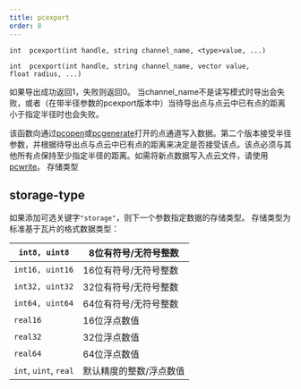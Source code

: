 ```yaml
---
title: pcexport
order: 8
---
```

`int  pcexport(int handle, string channel_name, <type>value, ...)`

`int  pcexport(int handle, string channel_name, vector value, float radius, ...)`

如果导出成功返回1，失败则返回0。
当channel_name不是读写模式时导出会失败，或者（在带半径参数的pcexport版本中）当待导出点与点云中已有点的距离小于指定半径时也会失败。

该函数向通过[pcopen](/zh-cn/houdini-vex/point-clouds-and-3d-images/pcopen "返回点云文件的句柄。")或[pcgenerate](/zh-cn/houdini-vex/point-clouds-and-3d-images/pcopen "生成点云。")打开的点通道写入数据。第二个版本接受半径参数，并根据待导出点与点云中已有点的距离来决定是否接受该点。该点必须与其他所有点保持至少指定半径的距离。如需将新点数据写入点云文件，请使用[pcwrite](/zh-cn/houdini-vex/point-clouds-and-3d-images/pcwrite "将数据写入点云文件。")。
存储类型

## storage-type

如果添加可选关键字`"storage"`，则下一个参数指定数据的存储类型。
存储类型为标准基于瓦片的格式数据类型：

| `int8, uint8` | 8位有符号/无符号整数 |
| --- | --- |
| `int16, uint16` | 16位有符号/无符号整数 |
| `int32, uint32` | 32位有符号/无符号整数 |
| `int64, uint64` | 64位有符号/无符号整数 |
| `real16` | 16位浮点数值 |
| `real32` | 32位浮点数值 |
| `real64` | 64位浮点数值 |
| `int`, `uint`, `real` | 默认精度的整数/浮点数值 |
